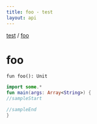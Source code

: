```yaml
---
title: foo - test
layout: api
---
```


<div class='api-docs-breadcrumbs'><a href="test/index">test</a> / <a href="test/foo">foo</a></div>

# foo

<div class="signature"><code><span class="keyword">fun </span><span class="identifier">foo</span><span class="symbol">(</span><span class="symbol">)</span><span class="symbol">: </span><span class="identifier">Unit</span></code></div>
<div class="sample" markdown="1">

``` kotlin
import some.*
fun main(args: Array<String>) {
//sampleStart

//sampleEnd
}
```

</div>
